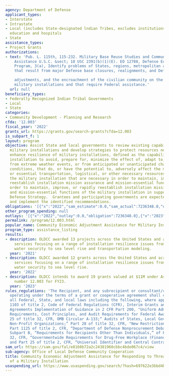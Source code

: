 ```yaml
---
agency: Department of Defense
applicant_types:
- Interstate
- Intrastate
- Local (includes State-designated lndian Tribes, excludes institutions of higher
  education and hospitals
- State
assistance_types:
- Project Grants
authorizations:
- text: 'Pub. L. 115th, 115-232. Military Base Reuse Studies and Community Planning
    Assistance U.S.C. &sect; 10 USC 2391(b)(1)(E). EO 12788, Defense Economic Adjustment
    Program, 3(a), Identify problems of States, regions, metropolitan areas, or communities
    that result from major Defense base closures, realignments, and Defense contract-related

    adjustments, and the encroachment of the civilian community on the mission of
    military installations and that require Federal assistance.'
  url: null
beneficiary_types:
- Federally Recognized Indian Tribal Governments
- Local
- State
categories:
- Community Development - Planning and Research
cfda: '12.003'
fiscal_year: '2022'
grants_url: https://grants.gov/search-grants?cfda=12.003
is_subpart_f: 1
layout: program
objective: Assist State and local governments to review existing capabilities supporting
  military installations and develop strategies to protect resources necessary to
  enhance resilience of military installations, defined as the capability of a military
  installation to avoid, prepare for, minimize the effect of, adapt to, and recover
  from extreme weather events, or from anticipated or unanticipated changes in environmental
  conditions, that do, or have the potential to, adversely affect the military installation
  or essential transportation, logistical, or other necessary resources outside of
  the military installation that are necessary in order to maintain, improve, or rapidly
  reestablish installation mission assurance and mission-essential functions,  in
  order to maintain, improve, or rapidly reestablish installation mission assurance
  and mission-essential functions of the military installation in support of the National
  Defense Strategy.  Grantees and participating governments are expected to adopt
  and implement the identified recommendations.
obligations: '[{"x":"2022","sam_estimate":0.0,"sam_actual":7236348.0,"usa_spending_actual":7236348.0},{"x":"2023","sam_estimate":11000000.0,"sam_actual":0.0,"usa_spending_actual":8168500.0},{"x":"2024","sam_estimate":11000000.0,"sam_actual":0.0,"usa_spending_actual":16961169.0}]'
other_program_spending: null
outlays: '[{"x":"2022","outlay":0.0,"obligation":7236348.0},{"x":"2023","outlay":0.0,"obligation":8168500.0},{"x":"2024","outlay":0.0,"obligation":16961169.0}]'
permalink: /program/12.003.html
popular_name: Community Economic Adjustment Assistance for Military Installation Resilience
program_type: assistance_listing
results:
- description: OLDCC awarded 13 projects across the United States and across the military
    services focusing on a range of installation resilience issues from energy and
    water security to sea level rise and transportation modeling.
  year: '2021'
- description: OLDCC awarded 12 grants across the United States and across the military
    services focusing on a range of installation resilience issues from energy and
    water security to sea level rise.
  year: '2022'
- description: OLDCC intends to award 19 grants valued at $11M under Assistance Listing
    number 12.003 for FY23.
  year: '2023'
rules_regulations: 'The Recipient, and any subrecipient or consultant/contractor,
  operating under the terms of a grant or cooperative agreement shall comply with
  all Federal, State, and local laws including the following, where applicable: Part
  1103 of title 2, Code of Federal Regulations (CFR), Interim Grants and Cooperative
  Agreements Implementation of Guidance in 2 CFR Part 200, "Uniform Administrative
  Requirements, Cost Principles, and Audit Requirements for Federal Awards ;” Part
  25 of title 32, CFR, OMB Circular A-133;“ Audits of States, Local Governments and
  Non-Profit Organizations;” Part 28 of title 32, CFR, "New Restrictions on Lobbying;"
  Part 1125 of title 2, CFR, “Department of Defense Nonprocurement Debarment and Suspension,”
  Subpart B, “Requirements for Recipients Other Than Individuals,” of Part 26 of title
  32, CFR, “Governmentwide Requirements for Drug-Free Workplace (Financial Assistance);”
  and Part 25 of title 2, CFR, “Universal Identifier and Central Contractor Registration.”'
sam_url: https://sam.gov/fal/e8160b72a2c24381960cbbc4bde067c4/view
sub-agency: Office of Local Defense Community Cooperation
title: Community Economic Adjustment Assistance for Responding to Threats to the Resilience
  of a Military Installation
usaspending_url: https://www.usaspending.gov/search/?hash=697622e3bbd4b184ed418a95359ca16c
---
```

